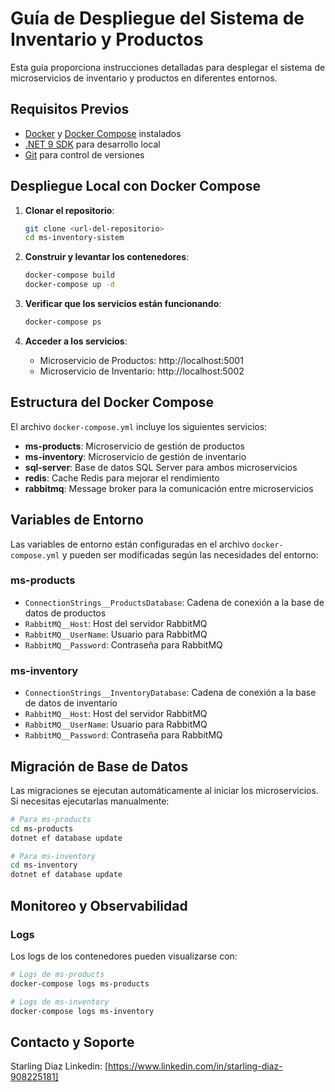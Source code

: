 # Guía de Despliegue del Sistema de Inventario y Productos

Esta guía proporciona instrucciones detalladas para desplegar el sistema de microservicios de inventario y productos en diferentes entornos.

## Requisitos Previos

- [Docker](https://www.docker.com/get-started) y [Docker Compose](https://docs.docker.com/compose/install/) instalados
- [.NET 9 SDK](https://dotnet.microsoft.com/download/dotnet/9.0) para desarrollo local
- [Git](https://git-scm.com/downloads) para control de versiones

## Despliegue Local con Docker Compose

1. **Clonar el repositorio**:
   ```bash
   git clone <url-del-repositorio>
   cd ms-inventory-sistem
   ```

2. **Construir y levantar los contenedores**:
   ```bash
   docker-compose build
   docker-compose up -d
   ```

3. **Verificar que los servicios están funcionando**:
   ```bash
   docker-compose ps
   ```

4. **Acceder a los servicios**:
   - Microservicio de Productos: http://localhost:5001
   - Microservicio de Inventario: http://localhost:5002

## Estructura del Docker Compose

El archivo `docker-compose.yml` incluye los siguientes servicios:

- **ms-products**: Microservicio de gestión de productos
- **ms-inventory**: Microservicio de gestión de inventario
- **sql-server**: Base de datos SQL Server para ambos microservicios
- **redis**: Cache Redis para mejorar el rendimiento
- **rabbitmq**: Message broker para la comunicación entre microservicios

## Variables de Entorno

Las variables de entorno están configuradas en el archivo `docker-compose.yml` y pueden ser modificadas según las necesidades del entorno:

### ms-products
- `ConnectionStrings__ProductsDatabase`: Cadena de conexión a la base de datos de productos
- `RabbitMQ__Host`: Host del servidor RabbitMQ
- `RabbitMQ__UserName`: Usuario para RabbitMQ
- `RabbitMQ__Password`: Contraseña para RabbitMQ

### ms-inventory
- `ConnectionStrings__InventoryDatabase`: Cadena de conexión a la base de datos de inventario
- `RabbitMQ__Host`: Host del servidor RabbitMQ
- `RabbitMQ__UserName`: Usuario para RabbitMQ
- `RabbitMQ__Password`: Contraseña para RabbitMQ

## Migración de Base de Datos

Las migraciones se ejecutan automáticamente al iniciar los microservicios. Si necesitas ejecutarlas manualmente:

```bash
# Para ms-products
cd ms-products
dotnet ef database update

# Para ms-inventory
cd ms-inventory
dotnet ef database update
```

## Monitoreo y Observabilidad

### Logs

Los logs de los contenedores pueden visualizarse con:

```bash
# Logs de ms-products
docker-compose logs ms-products

# Logs de ms-inventory
docker-compose logs ms-inventory
```


## Contacto y Soporte

Starling Diaz
Linkedin: [https://www.linkedin.com/in/starling-diaz-908225181]
